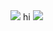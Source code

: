 <img src="https://capsule-render.vercel.app/api?type=waving&color=BDBDC8&height=150&section=header" />
hi
<img src="https://capsule-render.vercel.app/api?type=waving&color=BDBDC8&height=150&section=footer" />


